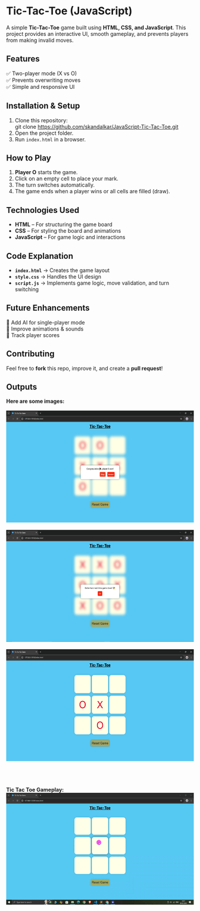 # **Tic-Tac-Toe (JavaScript)**  

A simple **Tic-Tac-Toe** game built using **HTML, CSS, and JavaScript**. This project provides an interactive UI, smooth gameplay, and prevents players from making invalid moves.  


## **Features**  
✅ Two-player mode (X vs O)  
✅ Prevents overwriting moves  
✅ Simple and responsive UI  

## **Installation & Setup**  
1. Clone this repository:  
     git clone https://github.com/skandalkar/JavaScript-Tic-Tac-Toe.git 
2. Open the project folder.  
3. Run `index.html` in a browser.  

## **How to Play**  
1. **Player O** starts the game.  
2. Click on an empty cell to place your mark.  
3. The turn switches automatically.  
4. The game ends when a player wins or all cells are filled (draw).  

## **Technologies Used**  
- **HTML** – For structuring the game board  
- **CSS** – For styling the board and animations  
- **JavaScript** – For game logic and interactions  

## **Code Explanation**  
- **`index.html`** → Creates the game layout  
- **`style.css`** → Handles the UI design  
- **`script.js`** → Implements game logic, move validation, and turn switching  

## **Future Enhancements**  
🚀 Add AI for single-player mode  
🚀 Improve animations & sounds  
🚀 Track player scores  

## **Contributing**  
Feel free to **fork** this repo, improve it, and create a **pull request**!  

## **Outputs**
**Here are some images:**
<br><br>
<img alt="tictactoe1.png" height="300" src="Assets/tictactoe1.png" width="700"/> <br><br>
<img alt="tictactoe2.png" height="300" src="Assets/tictactoe2.png" width="700"/> <br><br>
<img alt="tictactoe3.png" height="300" src="Assets/tictactoe3.png" width="700"/> <br><br>

<br><br>
**Tic Tac Toe Gameplay:**
<br>
<img alt="tictactoe1.png" height="300" src="Assets/tictactoeplay.gif" width="700"/>
